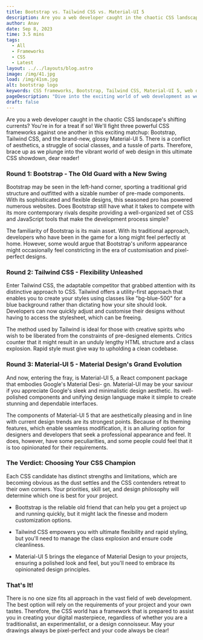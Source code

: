 ```yaml
---
title: Bootstrap vs. Tailwind CSS vs. Material-UI 5
description: Are you a web developer caught in the chaotic CSS landscape's shifting currents? You're in for a treat if so! We'll fight three powerful CSS frameworks...
author: Anav
date: Sep 8, 2023
time: 3.5 mins
tags:
  - All
  - Frameworks
  - CSS
  - Latest
layout: ../../layouts/blog.astro
image: /img/41.jpg
load: /img/41sm.jpg
alt: bootstrap logo
keywords: CSS frameworks, Bootstrap, Tailwind CSS, Material-UI 5, web development, front-end development, web design, responsive design, component libraries, design philosophy, Material Design, UI/UX, customization, code cleanliness, rapid styling.
pageDescription: "Dive into the exciting world of web development as we compare three heavyweight CSS frameworks: Bootstrap, Tailwind CSS, and Material-UI 5."
draft: false
---
```


Are you a web developer caught in the chaotic CSS landscape's shifting currents? You're in for a treat if so! We'll fight three powerful CSS frameworks against one another in this exciting matchup: Bootstrap, Tailwind CSS, and the brand-new, glossy Material-UI 5. There is a conflict of aesthetics, a struggle of social classes, and a tussle of parts. Therefore, brace up as we plunge into the vibrant world of web design in this ultimate CSS showdown, dear reader!

### Round 1: Bootstrap - The Old Guard with a New Swing

Bootstrap may be seen in the left-hand corner, sporting a traditional grid structure and outfitted with a sizable number of pre-made components. With its sophisticated and flexible designs, this seasoned pro has powered numerous websites. Does Bootstrap still have what it takes to compete with its more contemporary rivals despite providing a well-organized set of CSS and JavaScript tools that make the development process simple?

The familiarity of Bootstrap is its main asset. With its traditional approach, developers who have been in the game for a long might feel perfectly at home. However, some would argue that Bootstrap's uniform appearance might occasionally feel constricting in the era of customisation and pixel-perfect designs.

### Round 2: Tailwind CSS - Flexibility Unleashed

Enter Tailwind CSS, the adaptable competitor that grabbed attention with its distinctive approach to CSS. Tailwind offers a utility-first approach that enables you to create your styles using classes like "bg-blue-500" for a blue background rather than dictating how your site should look. Developers can now quickly adjust and customise their designs without having to access the stylesheet, which can be freeing.

The method used by Tailwind is ideal for those with creative spirits who wish to be liberated from the constraints of pre-designed elements. Critics counter that it might result in an unduly lengthy HTML structure and a class explosion. Rapid style must give way to upholding a clean codebase.

### Round 3: Material-UI 5 - Material Design's Grand Evolution

And now, entering the fray, is Material-UI 5, a React component package that embodies Google's Material Desi- gn. Material-UI may be your saviour if you appreciate Google's sleek and minimalistic design aesthetic. Its well-polished components and unifying design language make it simple to create stunning and dependable interfaces.

The components of Material-UI 5 that are aesthetically pleasing and in line with current design trends are its strongest points. Because of its theming features, which enable seamless modification, it is an alluring option for designers and developers that seek a professional appearance and feel. It does, however, have some peculiarities, and some people could feel that it is too opinionated for their requirements.

### The Verdict: Choosing Your CSS Champion

Each CSS candidate has distinct strengths and limitations, which are becoming obvious as the dust settles and the CSS contenders retreat to their own corners. Your priorities, skill set, and design philosophy will determine which one is best for your project.

- Boottstrap is the reliable old friend that can help you get a project up and running quickly, but it might lack the finesse and modern customization options.

- Tailwind CSS empowers you with ultimate flexibility and rapid styling, but you'll need to manage the class explosion and ensure code cleanliness.

- Material-UI 5 brings the elegance of Material Design to your projects, ensuring a polished look and feel, but you'll need to embrace its opinionated design principles.

### That's It!

There is no one size fits all approach in the vast field of web development. The best option will rely on the requirements of your project and your own tastes. Therefore, the CSS world has a framework that is prepared to assist you in creating your digital masterpiece, regardless of whether you are a traditionalist, an experimentalist, or a design connoisseur. May your drawings always be pixel-perfect and your code always be clear!